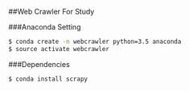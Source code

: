##Web Crawler For Study

###Anaconda Setting
```bash
$ conda create -n webcrawler python=3.5 anaconda
$ source activate webcrawler
```

###Dependencies
```bash
$ conda install scrapy
```